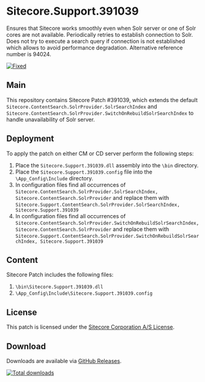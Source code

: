 # Sitecore.Support.391039
Ensures that Sitecore works smoothly even when Solr server or one of Solr cores are not available. Periodically retries to establish connection to Solr. Does not try to execute a search query if connection is not established which allows to avoid performance degradation. Alternative reference number is 94024.

[![Fixed](https://img.shields.io/badge/fixed-8.2_update--1-blue.svg)](https://dev.sitecore.net/Downloads/Sitecore%20Experience%20Platform/82/Sitecore%20Experience%20Platform%2082%20Update1/Release%20Notes)

## Main

This repository contains Sitecore Patch #391039, which extends the default `Sitecore.ContentSearch.SolrProvider.SolrSearchIndex` and `Sitecore.ContentSearch.SolrProvider.SwitchOnRebuildSolrSearchIndex` to handle unavailability of Solr server.

## Deployment

To apply the patch on either CM or CD server perform the following steps:

1. Place the `Sitecore.Support.391039.dll` assembly into the `\bin` directory.
2. Place the `Sitecore.Support.391039.config` file into the `\App_Config\Include` directory.
3. In configuration files find all occurrences of 
`Sitecore.ContentSearch.SolrProvider.SolrSearchIndex, Sitecore.ContentSearch.SolrProvider`
and replace them with
`Sitecore.Support.ContentSearch.SolrProvider.SolrSearchIndex, Sitecore.Support.391039`
4. In configuration files find all occurrences of
`Sitecore.ContentSearch.SolrProvider.SwitchOnRebuildSolrSearchIndex, Sitecore.ContentSearch.SolrProvider`
and replace them with
`Sitecore.Support.ContentSearch.SolrProvider.SwitchOnRebuildSolrSearchIndex, Sitecore.Support.391039`

## Content 

Sitecore Patch includes the following files:

1. `\bin\Sitecore.Support.391039.dll`
2. `\App_Config\Include\Sitecore.Support.391039.config`

## License

This patch is licensed under the [Sitecore Corporation A/S License](LICENSE).

## Download

Downloads are available via [GitHub Releases](https://github.com/SitecoreSupport/Sitecore.Support.391039/releases).

[![Total downloads](https://img.shields.io/github/downloads/SitecoreSupport/Sitecore.Support.391039/total.svg)](https://github.com/SitecoreSupport/Sitecore.Support.391039/releases)
